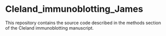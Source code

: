 # Cleland_immunoblotting_James
This repository contains the source code described in the methods section of the Cleland immunoblotting manuscript.
